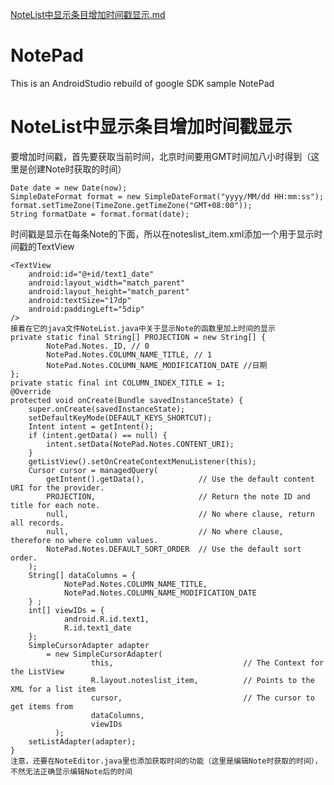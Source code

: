[NoteList中显示条目增加时间戳显示.md](https://github.com/FishSkyRed/FP/files/6530446/NoteList.md)
# NotePad
This is an AndroidStudio rebuild of google SDK sample NotePad
# NoteList中显示条目增加时间戳显示

要增加时间戳，首先要获取当前时间，北京时间要用GMT时间加八小时得到（这里是创建Note时获取的时间）

	Date date = new Date(now);
	SimpleDateFormat format = new SimpleDateFormat("yyyy/MM/dd HH:mm:ss");
	format.setTimeZone(TimeZone.getTimeZone("GMT+08:00"));
	String formatDate = format.format(date);

时间戳是显示在每条Note的下面，所以在noteslist_item.xml添加一个用于显示时间戳的TextView

	<TextView
	    android:id="@+id/text1_date"
	    android:layout_width="match_parent"
	    android:layout_height="match_parent"
	    android:textSize="17dp"
	    android:paddingLeft="5dip"
	/>
	接着在它的java文件NoteList.java中关于显示Note的函数里加上时间的显示
	private static final String[] PROJECTION = new String[] {
	        NotePad.Notes._ID, // 0
	        NotePad.Notes.COLUMN_NAME_TITLE, // 1
	        NotePad.Notes.COLUMN_NAME_MODIFICATION_DATE //日期
	};
	private static final int COLUMN_INDEX_TITLE = 1;
	@Override
	protected void onCreate(Bundle savedInstanceState) {
	    super.onCreate(savedInstanceState);
	    setDefaultKeyMode(DEFAULT_KEYS_SHORTCUT);
	    Intent intent = getIntent();
	    if (intent.getData() == null) {
	        intent.setData(NotePad.Notes.CONTENT_URI);
	    }
	    getListView().setOnCreateContextMenuListener(this);
	    Cursor cursor = managedQuery(
	        getIntent().getData(),            // Use the default content URI for the provider.
	        PROJECTION,                       // Return the note ID and title for each note.
	        null,                             // No where clause, return all records.
	        null,                             // No where clause, therefore no where column values.
	        NotePad.Notes.DEFAULT_SORT_ORDER  // Use the default sort order.
	    );
	    String[] dataColumns = {
	            NotePad.Notes.COLUMN_NAME_TITLE,
	            NotePad.Notes.COLUMN_NAME_MODIFICATION_DATE
	    } ;
	    int[] viewIDs = {
	            android.R.id.text1,
	            R.id.text1_date
	    };
	    SimpleCursorAdapter adapter
	        = new SimpleCursorAdapter(
	                  this,                             // The Context for the ListView
	                  R.layout.noteslist_item,          // Points to the XML for a list item
	                  cursor,                           // The cursor to get items from
	                  dataColumns,
	                  viewIDs
	          );
	    setListAdapter(adapter);
	}
	注意，还要在NoteEditor.java里也添加获取时间的功能（这里是编辑Note时获取的时间），不然无法正确显示编辑Note后的时间

